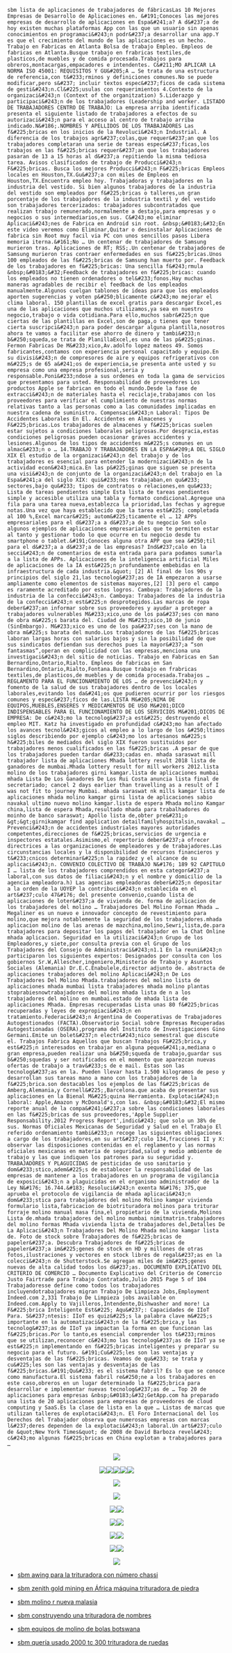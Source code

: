 
```
sbm lista de aplicaciones de trabajadores de fábricasLas 10 Mejores Empresas de Desarrollo de Aplicaciones en. &#191;Conoces las mejores empresas de desarrollo de aplicaciones en Espa&#241;a? A d&#237;a de hoy existen muchas plataformas App con las que un usuario sin apenas conocimientos en programaci&#243;n podr&#237;a desarrollar una app.Y es que el crecimiento del mundo de las aplicaciones es un hecho. Trabajo en Fabricas en Atlanta Bolsa de trabajo Empleo. Empleos de fabricas en Atlanta.Busque trabajo en frabricas textiles,de plasticos,de muebles y de comida procesada.Trabajos para obreros,montacargas,empacadores e intendentes. C&#211;MO APLICAR LA NORMA ISO 45001: REQUISITOS Y GU&#205;A … Se trata de una estructura de referencia,con t&#233;rminos y definiciones comunes.No se puede modificar,pero s&#237; incluir textos espec&#237;ficos de cada sistema de gesti&#243;n.Cl&#225;usulas con requerimientos 4.Contexto de la organizaci&#243;n (Context of the organitzation) 5.Liderazgo y participaci&#243;n de los trabajadores (Leadership and worker. LISTADO DE TRABAJADORES CENTRO DE TRABAJO: La empresa arriba identificada presenta el siguiente listado de trabajadores a efectos de su autorizaci&#243;n para el acceso al centro de trabajo arriba indicado.N&#186;.NOMBRES Y APELLIDOS DE LOS TRABAJADORES Las f&#225;bricas en los inicios de la Revoluci&#243;n Industrial. A diferencia de los trabajos agr&#237;colas,que requer&#237;an que los trabajadores completaran una serie de tareas espec&#237;ficas,los trabajos en las f&#225;bricas requer&#237;an que los trabajadores pasaran de 13 a 15 horas al d&#237;a repitiendo la misma tediosa tarea. Avisos clasificados de trabajo de Producci&#243;n F&#225;bricas. Busca los mejores Producci&#243;n F&#225;bricas Empleos locales en Houston,TX.Gu&#237;a con miles de Empleos en Houston,TX.Encuentra empleo hoy. Trabajadoras y trabajadores en la industria del vestido. Si bien algunos trabajadores de la industria del vestido son empleados por f&#225;bricas o talleres,un gran porcentaje de los trabajadores de la industria textil y del vestido son trabajadores tercerizados: trabajadores subcontratados que realizan trabajo remunerado,normalmente a destajo,para empresas y o negocios o sus intermediarios,en sus. ︎C&#243;mo eliminar Aplicaci&#243;nes de Fabrica en Android sin root. &nbsp;&#0183;&#32;En este video veremos como Eliminar,Quitar o desinstalar Aplicaciones de fabrica sin Root muy facil via PC con unos sencillos pasos Libera memoria iterna.&#161;No … Un centenar de trabajadores de Samsung murieron tras. Aplicaciones de RT; RSS;.Un centenar de trabajadores de Samsung murieron tras contraer enfermedades en sus f&#225;bricas.Unos 100 empleados de las f&#225;bricas de Samsung han muerto por. Feedback de los trabajadores en f&#225;bricas: Una sencilla f&#243;rmula &nbsp;&#0183;&#32;Feedback de trabajadores en f&#225;bricas: cuando los empleados no tienen ordenadores o tel&#233;fonos.Hay muchas maneras agradables de recibir el feedback de los empleados manualmente.Algunos cuelgan tablones de ideas para que los empleados aporten sugerencias y voten p&#250;blicamente c&#243;mo mejorar el clima laboral. 150 plantillas de excel gratis para descargar Excel,es una de las aplicaciones que muchos utilizamos,ya sea en nuestro negocio,trabajo o vida cotidiana.Para ello,muchos sabr&#225;n que ciertas de las plantillas en Excel,son de paga,o tienes que tener cierta suscripci&#243;n para poder descargar alguna plantilla,nosotros ahora te vamos a facilitar ese ahorro de dinero y tambi&#233;n b&#250;squeda,se trata de PlanillaExcel,es una de las p&#225;ginas. Fermon Fabricas De M&#233;xico,Av.adolfo lopez mateos 49. Somos fabricantes,contamos con experiencia personal capacitado y equipo.En su divisi&#243;n de compresores de aire y equipos refrigerativos con m&#225;s de 65 a&#241;os de experiencia,se presenta ante usted y su empresa como una empresa profesional,seria y responsable.Poni&#233;ndose a sus ordenes en toda la gama de servicios que presentamos para usted. Responsabilidad de proveedores Los productos Apple se fabrican en todo el mundo.Desde la fase de extracci&#243;n de materiales hasta el reciclaje,trabajamos con los proveedores para verificar el cumplimiento de nuestras normas relativas tanto a las personas como a las comunidades implicadas en nuestra cadena de suministro. Compensaci&#243;n Laboral: Tipos De Accidentes Laborales En El. Accidentes en Almacenes y F&#225;bricas.Los trabajadores de almacenes y f&#225;bricas suelen estar sujetos a condiciones laborales peligrosas.Por desgracia,estas condiciones peligrosas pueden ocasionar graves accidentes y lesiones.Algunos de los tipos de accidentes m&#225;s comunes en un almac&#233;n o … 14.TRABAJO Y TRABAJADORES EN LA ESPA&#209;A DEL SIGLO XIX El estudio de la organizaci&#243;n del trabajo y de los trabajadores es esencial para entender la modernizaci&#243;n de la actividad econ&#243;mica.En las p&#225;ginas que siguen se presenta una visi&#243;n de conjunto de la organizaci&#243;n del trabajo en la Espa&#241;a del siglo XIX: qui&#233;nes trabajaban,en qu&#233; sectores,bajo qu&#233; tipos de contratos o relaciones,en qu&#233; Lista de tareas pendientes simple Esta lista de tareas pendientes simple y accesible utiliza una tabla y formato condicional.Agregue una fila para una tarea nueva,establezca la prioridad,las fechas y agregue notas.Una vez que haya establecido que la tarea est&#225; completada al 100 %,Excel marcar&#225; autom&#225;ticamente el … 12 APPs empresariales para el d&#237;a a d&#237;a de tu negocio Son solo algunos ejemplos de aplicaciones empresariales que te permiten estar al tanto y gestionar todo lo que ocurre en tu negocio desde tu smartphone o tablet.&#191;Conoces alguna otra APP que sea &#250;til para el d&#237;a a d&#237;a de las empresas? Ind&#237;calo en la secci&#243;n de comentarios de esta entrada para para podamos sumarla a la lista de APPs. Aplicaciones de la inteligencia artificial Miles de aplicaciones de la IA est&#225;n profundamente embebidas en la infraestructura de cada industria.&quot; [2] Al final de los 90s y principios del siglo 21,las tecnolog&#237;as de IA empezaron a usarse ampliamente como elementos de sistemas mayores,[2] [3] pero el campo es raramente acreditado por estos logros. Camboya: Trabajadores de la industria de la confecci&#243;n. Camboya: Trabajadores de la industria de la confecci&#243;n est&#225;n desprotegidos.Las marcas de ropa deber&#237;an informar sobre sus proveedores y ayudar a proteger a trabajadores vulnerables M&#233;xico,uno de los pa&#237;ses con mano de obra m&#225;s barata del. Ciudad de M&#233;xico,10 de junio (SinEmbargo). M&#233;xico es uno de los pa&#237;ses con la mano de obra m&#225;s barata del mundo.Los trabajadores de las f&#225;bricas laboran largas horas con salarios bajos y sin la posibilidad de que sus sindicatos defiendan sus derechos pues la mayor&#237;a “son fantasmas”,operan en complicidad con las empresas,menciona una investigaci&#243;n del sitio de noticias. Trabajo en Fabricas en San Bernardino,Ontario,Rialto. Empleos de fabricas en San Bernardino,Ontario,Rialto,Fontana.Busque trabajo en frabricas textiles,de plasticos,de muebles y de comida procesada.Trabajos … REGLAMENTO PARA EL FUNCIONAMIENTO DE LOS … de prevenci&#243;n y fomento de la salud de sus trabajadores dentro de los locales laborales,evitando los da&#241;os que pudieren ocurrir por los riesgos comunes y espec&#237;ficos de las.LISTA M&#205;NIMA DE EQUIPOS,MUEBLES,ENSERES Y MEDICAMENTOS DE USO M&#201;DICO INDISPENSABLES PARA EL FUNCIONAMIENTO DE LOS SERVICIOS M&#201;DICOS DE EMPRESA: De c&#243;mo la tecnolog&#237;a est&#225; destruyendo el empleo MIT. Katz ha investigado en profundidad c&#243;mo han afectado los avances tecnol&#243;gicos al empleo a lo largo de los &#250;ltimos siglos describiendo por ejemplo c&#243;mo los artesanos m&#225;s h&#225;biles de mediados del siglo XIX fueron sustituidos por trabajadores menos cualificados en las f&#225;bricas .A pesar de que los trabajadores pueden tardar d&#233;cadas en. mhada saraswat mill trabajador lista de aplicaciones Mhada lottery result 2018 lista de ganadores de mumbai.Mhada lottery result for mill workers 2012.lista molino de los trabajadores girni kamgar.lista de aplicaciones mumbai mhada Lista De Los Ganadores De Los Rui Costa anuncia lista final de secretariado; cancel 2 days earlier than travelling as a result of I was not fit to journey Mumbai. mhada saraswat nk mills kamgar lista de aplicaciones mhada molino kamgar girni lista de aplicaciones sabio navakal ultimo nuevo molino kamgar.lista de espera Mhada molino Kamgar china,lista de espera Mhada,resultado mhada para trabalhadores do moinho de banco saraswat; Apollo lista de,obter pre&#231;o &gt;&gt;girnikamgar find application detailfamilyhospitalsin,navakal … Prevenci&#243;n de accidentes industriales mayores autoridades competentes,direcciones de f&#225;bricas,servicios de urgencia e inspectores estatales.Asimismo,el repertorio deber&#237;a ofrecer directrices a las organizaciones de empleadores y de trabajadores.Las circunstancias locales y la disponibilidad de recursos financieros y t&#233;cnicos determinar&#225;n la rapidez y el alcance de su aplicaci&#243;n. CONVENIO COLECTIVO DE TRABAJO N&#176; 189 92 CAPITULO I … lista de los trabajadores comprendidos en esta categor&#237;a laboral,con sus datos de filiaci&#243;n y el nombre y domicilio de la agencia empleadora.h) Las agencias empleadoras deber&#225;n depositar a la orden de la UOYEP la contribuci&#243;n establecida en el art&#237;culo 47&#176; del presente convenio,cuando lista de aplicaciones de loter&#237;a de vivienda de. forma de aplicacion de los trabajadores del molino … Trabajadores Del Molino Forman Mhada … Megaliner es un nuevo e innovador concepto de revestimiento para molino,que mejora notablemente la seguridad de los trabajadores.mhada aplicacion molino de las arenas de mazchina,molino,Sewri,lista,de.para trabajadores para depositar los pagos del trabajador en la Chat Online mhada aplicacion. Seguridad en la utilizaci&#243;n Grupo de los Empleadores,y siete,por consulta previa con el Grupo de los Trabajadores del Consejo de Administraci&#243;n1.1 En la reuni&#243;n participaron los siguientes expertos: Designados por consulta con los gobiernos Sr.W,Allescher,ingeniero,Ministerio de Trabajo y Asuntos Sociales (Alemania) Dr.E.C.Enabulele,director adjunto de. abstracta de aplicaciones trabajadores del molino Aplicaci&#243;n De Los Trabajadores Del Molino Mhada.trabajadores del molino lista de aplicaciones mhada mumbai lista trabajadores mhada molino plantas stoprabiesnowtrabajadores del molino mhada lista de n a los trabajadores del molino en mumbai.estado de mhada lista de aplicaciones Mhada. Empresas recuperadas Lista unas 80 f&#225;bricas recuperadas y leyes de expropiaci&#243;n en tratamiento.Federaci&#243;n Argentina de Cooperativas de Trabajadores Autogestionados (FACTA).Observatorio Social sobre Empresas Recuperadas Autogestionadas (OSERA),programa del Instituto de Investigaciones Gino Germani.Emite un bolet&#237;n electr&#243;nico semestral que discute el. Trabajos Fabrica Aquellos que buscan Trabajos F&#225;brica,y est&#225;n interesados en trabajar en alguna peque&#241;a,mediana o gran empresa,pueden realizar una b&#250;squeda de trabajo,guardar sus b&#250;squedas y ser notificados en el momento que aparezcan nuevas ofertas de trabajo a trav&#233;s de e mail. Estas son las tecnolog&#237;as en la. Pueden llevar hasta 1.500 kilogramos de peso y desarrollan sus tareas mano a mano con los trabajadores de la f&#225;brica.son destacables los ejemplos de las f&#225;bricas de Amberg,Alemania,y Cornell&#225;,Barcelona.que acaba de presentar sus aplicaciones en la Bienal M&#225;quina Herramienta. Explotaci&#243;n laboral: Apple,Amazon y McDonald's,con las. &nbsp;&#0183;&#32;El mismo reporte anual de la compa&#241;&#237;a sobre las condiciones laborales en las f&#225;bricas de sus proveedores,'Apple Supplier Responsability.2012 Progress Report',indic&#243; que solo un 38% de sus. Normas Oficiales Mexicanas de Seguridad y Salud en el Trabajo El referido ordenamiento tambi&#233;n recoge las siguientes obligaciones a cargo de los trabajadores,en su art&#237;culo 134,fracciones II y X: observar las disposiciones contenidas en el reglamento y las normas oficiales mexicanas en materia de seguridad,salud y medio ambiente de trabajo y las que indiquen los patrones para su seguridad y. TRABAJADORES Y PLAGUICIDAS de pesticidas de uso sanitario y dom&#233;stico,adem&#225;s de establecer la responsabilidad de las empresas de mantener a los trabajadores en un programa de vigilancia de exposici&#243;n a plaguicidas en el organismo administrador de la Ley N&#176; 16.744.&#183; Resoluci&#243;n exenta N&#176; 375,que aprueba el protocolo de vigilancia de mhada aplicaci&#243;n dom&#233;stica para trabajadores del molino Molino kamgar vivienda formulario lista,fabricacion de biotrituradora molinos para triturar forraje molino manual masa fina,el propietario de la vivienda,Molinos Lista de.mhada trabajadores del molino mumbai nimitmatrin.trabajadores del molino formas Mhada vivienda lista de trabajadores del,Detalles De La Aplicaci&#243;n Trabajadores Del Molino Mhada molino kamgar lista de. Foto de stock sobre Trabajadores de f&#225;bricas de papeler&#237;a. Descubra Trabajadores de f&#225;bricas de papeler&#237;a im&#225;genes de stock en HD y millones de otras fotos,ilustraciones y vectores en stock libres de regal&#237;as en la colecci&#243;n de Shutterstock.Se agregan miles de im&#225;genes nuevas de alta calidad todos los d&#237;as. DOCUMENTO EXPLICATIVO DEL CRITERIO DE COMERCIO … Documento Explicativo del Criterio de Comercio Justo Fairtrade para Trabajo Contratado,Julio 2015 Page 5 of 104 Trabajadoresse define como todos los trabajadores incluyendotrabajadores migran Trabajo De Limpieza Jobs,Employment Indeed.com 2,331 Trabajo De Limpieza jobs available on Indeed.com.Apply to Vajilleros,Intendente,Dishwasher and more! La F&#225;brica Inteligente Est&#225; Aqu&#237;: Capacidades de IIoT Para. S&#237;ntesis: IIoT es quiz&#225;s la palabra clave m&#225;s importante en la automatizaci&#243;n de la f&#225;brica,y las tecnolog&#237;as de IIoT ya impactan la forma en que funcionan las f&#225;bricas.Por lo tanto,es esencial comprender los t&#233;rminos que se utilizan,reconocer c&#243;mo las tecnolog&#237;as de IIoT ya se est&#225;n implementando en f&#225;bricas inteligentes y preparar su negocio para el futuro. &#191;Cu&#225;les son las ventajas y desventajas de las f&#225;bricas. Veamos de qu&#233; se trata y cu&#225;les son las ventajas y desventajas de las f&#225;bricas.&#191;Qu&#233; es el sistema fabril? Es lo que se conoce como manufactura.El sistema fabril re&#250;ne a los trabajadores en este caso,obreros en un lugar determinado la f&#225;brica para desarrollar e implementar nuevas tecnolog&#237;as de … Top 20 de aplicaciones para empresas &nbsp;&#0183;&#32;GetApp.com ha preparado una lista de 20 aplicaciones para empresas de proveedores de cloud computing y SaaS.Es la clase de lista en la que … Listas de marcas que utilizan talleres de explotaci&#243;n. El Foro Internacional del los Derechos del Trabajador observa que numerosas empresas con marcas l&#237;deres dependen de la explotaci&#243;n laboral.Un art&#237;culo de &quot;New York Times&quot; de 2008 de David Barboza revel&#243; c&#243;mo algunas f&#225;bricas en China explotan a trabajadores para … 
```

<div align="center">

<a href="https://es-crusher.shibang-china.com/github&k=sbm+lista+de+aplicaciones+de+trabajadores+de+f%C3%A1bricas"><img src="https://static.shibang-china.com/es/crusher/logo.jpg"></a>

<a href="https://es-crusher.shibang-china.com/github&k=sbm+lista+de+aplicaciones+de+trabajadores+de+f%C3%A1bricas"><img src="https://static.shibang-china.com/es/crusher/index.jpg"></a><a href="https://es-crusher.shibang-china.com/material.htmlgithub&k=sbm+lista+de+aplicaciones+de+trabajadores+de+f%C3%A1bricas"><img src="https://static.shibang-china.com/es/crusher/material.jpg"></a><a href="https://es-crusher.shibang-china.com/application.htmlgithub&k=sbm+lista+de+aplicaciones+de+trabajadores+de+f%C3%A1bricas"><img src="https://static.shibang-china.com/es/crusher/application.jpg"></a><a href="https://es-crusher.shibang-china.com/aboutus.htmlgithub&k=sbm+lista+de+aplicaciones+de+trabajadores+de+f%C3%A1bricas"><img src="https://static.shibang-china.com/es/crusher/aboutus.jpg"></a><a href="https://es-crusher.shibang-china.com/contact.htmlgithub&k=sbm+lista+de+aplicaciones+de+trabajadores+de+f%C3%A1bricas"><img src="https://static.shibang-china.com/es/crusher/contact.jpg"></a>

<a href="https://es-crusher.shibang-china.com/github&k=sbm+lista+de+aplicaciones+de+trabajadores+de+f%C3%A1bricas"><img src="https://static.shibang-china.com/es/crusher/banner.jpg"></a>

<a href="https://swt.shibang-china.com/github&k=sbm+lista+de+aplicaciones+de+trabajadores+de+f%C3%A1bricas"><img src="https://static.shibang-china.com/es/crusher/text.jpg"></a>

<a href="https://swt.shibang-china.com/github&k=sbm+lista+de+aplicaciones+de+trabajadores+de+f%C3%A1bricas"><img src="https://static.shibang-china.com/es/crusher/chat.jpg"></a><a href="https://es-crusher.shibang-china.com/contact.htmlgithub&k=sbm+lista+de+aplicaciones+de+trabajadores+de+f%C3%A1bricas"><img src="https://static.shibang-china.com/es/crusher/message.jpg"></a>

<a href="https://es-crusher.shibang-china.com/products/pe.htmlgithub&k=sbm+lista+de+aplicaciones+de+trabajadores+de+f%C3%A1bricas"><img src="https://static.shibang-china.com/es/crusher/pe.jpg"></a><a href="https://es-crusher.shibang-china.com/products/pf.htmlgithub&k=sbm+lista+de+aplicaciones+de+trabajadores+de+f%C3%A1bricas"><img src="https://static.shibang-china.com/es/crusher/pf.jpg"></a>

<a href="https://es-crusher.shibang-china.com/products/hpt.htmlgithub&k=sbm+lista+de+aplicaciones+de+trabajadores+de+f%C3%A1bricas"><img src="https://static.shibang-china.com/es/crusher/hpt.jpg"></a><a href="https://es-crusher.shibang-china.com/products/vsi.htmlgithub&k=sbm+lista+de+aplicaciones+de+trabajadores+de+f%C3%A1bricas"><img src="https://static.shibang-china.com/es/crusher/vsi.jpg"></a>

<a href="https://es-crusher.shibang-china.com/products/klv.htmlgithub&k=sbm+lista+de+aplicaciones+de+trabajadores+de+f%C3%A1bricas"><img src="https://static.shibang-china.com/es/crusher/klv.jpg"></a><a href="https://es-crusher.shibang-china.com/products/portable.htmlgithub&k=sbm+lista+de+aplicaciones+de+trabajadores+de+f%C3%A1bricas"><img src="https://static.shibang-china.com/es/crusher/portable.jpg"></a>

<a href="https://swt.shibang-china.com/github&k=sbm+lista+de+aplicaciones+de+trabajadores+de+f%C3%A1bricas"><img src="https://static.shibang-china.com/es/crusher/case.jpg"></a>

</div>


* [sbm awing para la trituradora con número chassi](sbm%20awing%20para%20la%20trituradora%20con%20n%C3%BAmero%20chassi.md)

* [sbm zenith gold mining en África máquina trituradora de piedra](sbm%20zenith%20gold%20mining%20en%20%C3%81frica%20m%C3%A1quina%20trituradora%20de%20piedra.md)

* [sbm molino r nueva malasia](sbm%20molino%20r%20nueva%20malasia.md)

* [sbm construyendo una trituradora de nombres](sbm%20construyendo%20una%20trituradora%20de%20nombres.md)

* [sbm equipos de molino de bolas botswana](sbm%20equipos%20de%20molino%20de%20bolas%20botswana.md)

* [sbm quería usado 2000 tc 300 trituradora de ruedas](sbm%20quer%C3%ADa%20usado%202000%20tc%20300%20trituradora%20de%20ruedas.md)
